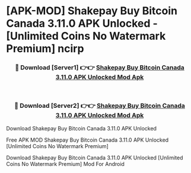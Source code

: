 # [APK-MOD] Shakepay  Buy Bitcoin Canada 3.11.0 APK Unlocked - [Unlimited Coins No Watermark Premium] ncirp



<div align="center">
<h3>🔴 Download [Server1] 👉👉 <a href="https://momento.my/?title=Shakepay__Buy_Bitcoin_Canada_3.11.0_APK_Unlocked">Shakepay  Buy Bitcoin Canada 3.11.0 APK Unlocked Mod Apk</a></h3><br>

<h3>🔴 Download [Server2] 👉👉 <a href="https://momento.my/?title=Shakepay__Buy_Bitcoin_Canada_3.11.0_APK_Unlocked">Shakepay  Buy Bitcoin Canada 3.11.0 APK Unlocked Mod Apk</a></h3>
</div>



Download Shakepay  Buy Bitcoin Canada 3.11.0 APK Unlocked 

Free APK MOD Shakepay  Buy Bitcoin Canada 3.11.0 APK Unlocked [Unlimited Coins No Watermark Premium]

Download Shakepay  Buy Bitcoin Canada 3.11.0 APK Unlocked [Unlimited Coins No Watermark Premium] Mod For Android
